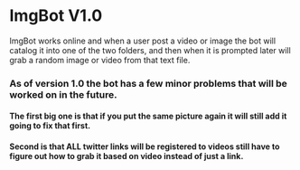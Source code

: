 # ImgBot V1.0
ImgBot works online and when a user post a video or image the bot will catalog it into one of the two folders, and then when it is prompted later will grab a random image or
video from that text file.
### As of version 1.0 the bot has a few minor problems that will be worked on in the future.
#### The first big one is that if you put the same picture again it will still add it going to fix that first.
#### Second is that ALL twitter links will be registered to videos still have to figure out how to grab it based on video instead of just a link.
